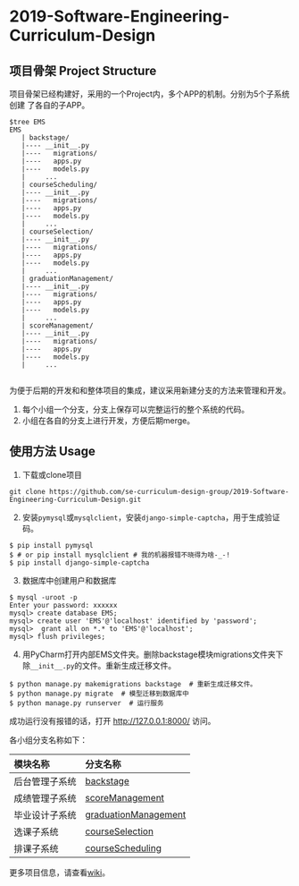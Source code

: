 # 2019-Software-Engineering-Curriculum-Design

## 项目骨架 Project Structure

项目骨架已经构建好，采用的一个Project内，多个APP的机制。分别为5个子系统创建
了各自的子APP。

```
$tree EMS
EMS
   | backstage/
   |---- __init__.py
   |----   migrations/
   |----   apps.py
   |----   models.py
   |     ...
   | courseScheduling/
   |---- __init__.py
   |----   migrations/
   |----   apps.py
   |----   models.py
   |     ...
   | courseSelection/
   |---- __init__.py
   |----   migrations/
   |----   apps.py
   |----   models.py
   |     ...
   | graduationManagement/
   |---- __init__.py
   |----   migrations/
   |----   apps.py
   |----   models.py
   |     ...
   | scoreManagement/
   |---- __init__.py
   |----   migrations/
   |----   apps.py
   |----   models.py
   |     ...
            
```

为便于后期的开发和和整体项目的集成，建议采用新建分支的方法来管理和开发。
1. 每个小组一个分支，分支上保存可以完整运行的整个系统的代码。
2. 小组在各自的分支上进行开发，方便后期merge。

## 使用方法 Usage

1. 下载或clone项目
```
git clone https://github.com/se-curriculum-design-group/2019-Software-Engineering-Curriculum-Design.git
```
2. 安装`pymysql`或`mysqlclient`，安装`django-simple-captcha`，用于生成验证码。
```
$ pip install pymysql
$ # or pip install mysqlclient # 我的机器报错不晓得为啥-_-!
$ pip install django-simple-captcha
```
3. 数据库中创建用户和数据库
```
$ mysql -uroot -p
Enter your password: xxxxxx
mysql> create database EMS;
mysql> create user 'EMS'@'localhost' identified by 'password';
mysql>  grant all on *.* to 'EMS'@'localhost';
mysql> flush privileges;
```
4. 用PyCharm打开内部EMS文件夹。删除backstage模块migrations文件夹下除`__init__.py`的文件。重新生成迁移文件。
```
$ python manage.py makemigrations backstage  # 重新生成迁移文件。
$ python manage.py migrate  # 模型迁移到数据库中
$ python manage.py runserver  # 运行服务
```
成功运行没有报错的话，打开 http://127.0.0.1:8000/ 访问。


各小组分支名称如下：

| 模块名称 | 分支名称 |
| :--- | :--- |
| 后台管理子系统 | [backstage](https://github.com/se-curriculum-design-group/2019-Software-Engineering-Curriculum-Design/tree/backstage) |
| 成绩管理子系统 | [scoreManagement](https://github.com/se-curriculum-design-group/2019-Software-Engineering-Curriculum-Design/tree/scoreManagement) |
| 毕业设计子系统 | [graduationManagement](https://github.com/se-curriculum-design-group/2019-Software-Engineering-Curriculum-Design/tree/graduationManagement) |
| 选课子系统 | [courseSelection](https://github.com/se-curriculum-design-group/2019-Software-Engineering-Curriculum-Design/tree/courseSelection) |
| 排课子系统 | [courseScheduling](https://github.com/se-curriculum-design-group/2019-Software-Engineering-Curriculum-Design/tree/courseScheduling) |

更多项目信息，请查看[wiki](https://github.com/se-curriculum-design-group/2019-Software-Engineering-Curriculum-Design/wiki)。
